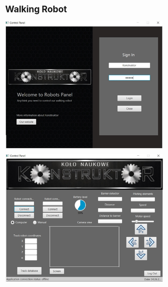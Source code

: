 # Walking Robot

![](https://raw.githubusercontent.com/KarDomProg/Walking-Robot/master/src/main/resources/FXML/image/MainWindowRobot.jpg)

![](https://raw.githubusercontent.com/KarDomProg/Walking-Robot/master/src/main/resources/FXML/image/UserWindowRobot.jpg)
